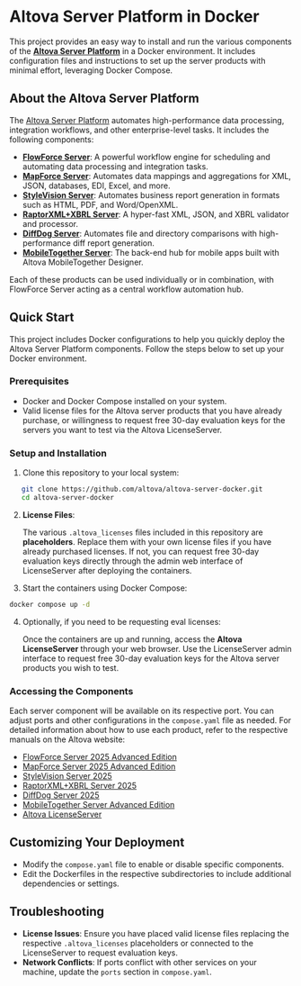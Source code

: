 # Altova Server Platform in Docker

This project provides an easy way to install and run the various components of the **[Altova Server Platform](https://www.altova.com/server-platform)** in a Docker environment. It includes configuration files and instructions to set up the server products with minimal effort, leveraging Docker Compose.

## About the Altova Server Platform

The [Altova Server Platform](https://www.altova.com/server-platform) automates high-performance data processing, integration workflows, and other enterprise-level tasks. It includes the following components:

- **[FlowForce Server](https://www.altova.com/flowforceserver)**: A powerful workflow engine for scheduling and automating data processing and integration tasks.
- **[MapForce Server](https://www.altova.com/mapforce-server)**: Automates data mappings and aggregations for XML, JSON, databases, EDI, Excel, and more.
- **[StyleVision Server](https://www.altova.com/stylevision-server)**: Automates business report generation in formats such as HTML, PDF, and Word/OpenXML.
- **[RaptorXML+XBRL Server](https://www.altova.com/raptorxml)**: A hyper-fast XML, JSON, and XBRL validator and processor.
- **[DiffDog Server](https://www.altova.com/diffdog-server)**: Automates file and directory comparisons with high-performance diff report generation.
- **[MobileTogether Server](https://www.altova.com/mobiletogether-server)**: The back-end hub for mobile apps built with Altova MobileTogether Designer.

Each of these products can be used individually or in combination, with FlowForce Server acting as a central workflow automation hub.

## Quick Start

This project includes Docker configurations to help you quickly deploy the Altova Server Platform components. Follow the steps below to set up your Docker environment.

### Prerequisites

- Docker and Docker Compose installed on your system.
- Valid license files for the Altova server products that you have already purchase, or willingness to request free 30-day evaluation keys for the servers you want to test via the Altova LicenseServer.

### Setup and Installation

1. Clone this repository to your local system:

```bash
   git clone https://github.com/altova/altova-server-docker.git
   cd altova-server-docker
```

2. **License Files**:  
	
	The various `.altova_licenses` files included in this repository are **placeholders**. Replace them with your own license files if you have already purchased licenses. If not, you can request free 30-day evaluation keys directly through the admin web interface of LicenseServer after deploying the containers.

3. Start the containers using Docker Compose:

```bash
docker compose up -d
```

4. Optionally, if you need to be requesting eval licenses:
	
	Once the containers are up and running, access the **Altova LicenseServer** through your web browser. Use the LicenseServer admin interface to request free 30-day evaluation keys for the Altova server products you wish to test.

### Accessing the Components

Each server component will be available on its respective port. You can adjust ports and other configurations in the `compose.yaml` file as needed. For detailed information about how to use each product, refer to the respective manuals on the Altova website:

- [FlowForce Server 2025 Advanced Edition](https://www.altova.com/manual/FlowForceServer/FlowForceServerAdvanced/)
- [MapForce Server 2025 Advanced Edition](https://www.altova.com/manual/MapForceServer/MapForceServerAdvanced/)
- [StyleVision Server 2025](https://www.altova.com/manual/StyleVisionServer/)
- [RaptorXML+XBRL Server 2025](https://www.altova.com/manual/RaptorXML/raptorxmlxbrlserver/)
- [DiffDog Server 2025](https://www.altova.com/manual/DiffDogServer/)
- [MobileTogether Server Advanced Edition](https://www.altova.com/manual/MobileTogether/mobiletogetherserveradvanced/)
- [Altova LicenseServer](https://www.altova.com/manual/AltovaLicenseServer/)

## Customizing Your Deployment

- Modify the `compose.yaml` file to enable or disable specific components.
- Edit the Dockerfiles in the respective subdirectories to include additional dependencies or settings.

## Troubleshooting

- **License Issues**: Ensure you have placed valid license files replacing the respective `.altova_licenses` placeholders or connected to the LicenseServer to request evaluation keys.
- **Network Conflicts**: If ports conflict with other services on your machine, update the `ports` section in `compose.yaml`.
